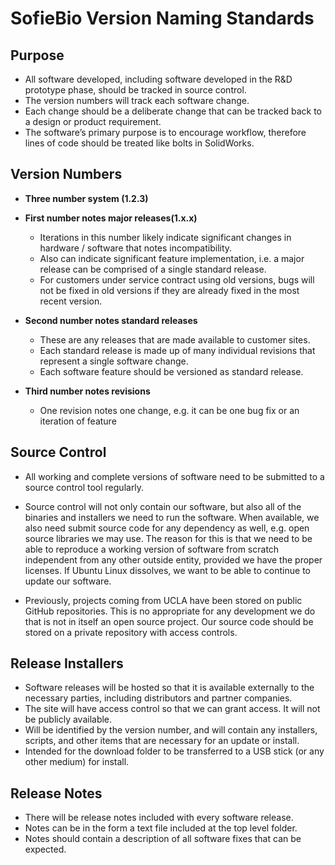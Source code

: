 SofieBio Version Naming Standards
========================

Purpose
-------

   - All software developed, including software developed in the R&D prototype phase,
     should be tracked in source control.
   - The version numbers will track each software change.
   - Each change should be a deliberate change that can be tracked back to a design or product requirement.
   - The software’s primary purpose is to encourage workflow,
     therefore lines of code should be treated like bolts in SolidWorks.

Version Numbers
---------------

   - **Three number system (1.2.3)**
   - **First number notes major releases(1.x.x)**
      * Iterations in this number likely indicate significant changes in
        hardware / software that notes incompatibility.
      * Also can indicate significant feature implementation,
        i.e. a major release can be comprised of a single standard release.
      * For customers under service contract using old versions,
        bugs will not be fixed in old versions if they are already fixed in the most recent version.

   - **Second number notes standard releases**
      * These are any releases that are made available to customer sites.
      * Each standard release is made up of many individual revisions that represent a single software change.
      * Each software feature should be versioned as standard release.

   - **Third number notes revisions**
      * One revision notes one change, e.g. it can be one bug fix or an iteration of feature

Source Control
--------------

   - All working and complete versions of software need to be submitted to a source control tool regularly.

   - Source control will not only contain our software, but also all of the binaries and installers
     we need to run the software.  When available, we also need submit source code for any dependency
     as well, e.g. open source libraries we may use.  The reason for this is that we need to be able to reproduce
     a working version of software from scratch independent from any other outside entity,
     provided we have the proper licenses.
     If Ubuntu Linux dissolves, we want to be able to continue to update our software.

   - Previously, projects coming from UCLA have been stored on public GitHub repositories.
     This is no appropriate for any development we do that is not in itself an open source project.
     Our source code should be stored on a private repository with access controls.


Release Installers
------------------

   - Software releases will be hosted so that it is available externally to the necessary parties,
     including distributors and partner companies.
   - The site will have access control so that we can grant access.  It will not be publicly available.
   - Will be identified by the version number, and will contain any installers, scripts,
     and other items that are necessary for an update or install.
   - Intended for the download folder to be transferred to a USB stick (or any other medium) for install.

Release Notes
-------------

   - There will be release notes included with every software release.
   - Notes can be in the form a text file included at the top level folder.
   - Notes should contain a description of all software fixes that can be expected.